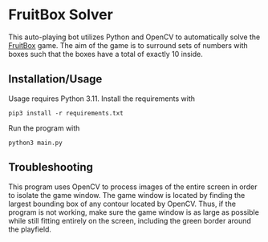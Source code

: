 # FruitBox Solver

This auto-playing bot utilizes Python and OpenCV to automatically solve the [FruitBox](https://en.gamesaien.com/game/fruit_box/) game. The aim of the game is to surround sets of numbers with boxes such that the boxes have a total of exactly 10 inside.

## Installation/Usage

Usage requires Python 3.11. Install the requirements with

```
pip3 install -r requirements.txt
```

Run the program with

```
python3 main.py
```

## Troubleshooting

This program uses OpenCV to process images of the entire screen in order to isolate the game window. The game window is located by finding the largest bounding box of any contour located by OpenCV. Thus, if the program is not working, make sure the game window is as large as possible while still fitting entirely on the screen, including the green border around the playfield.
